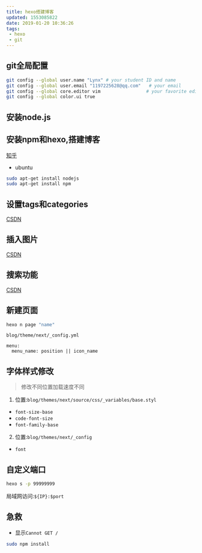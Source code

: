 ```yaml
---
title: hexo搭建博客
updated: 1553085822
date: 2019-01-20 10:36:26
tags:
 - hexo
 - git
---
```


## git全局配置
```bash
git config --global user.name "Lynx" # your student ID and name
git config --global user.email "1197225628@qq.com"   # your email
git config --global core.editor vim                 # your favorite editor
git config --global color.ui true
```

## 安装node.js

## 安装npm和hexo,搭建博客
[知乎](https://zhuanlan.zhihu.com/p/34654952)

 - ubuntu
```bash
sudo apt-get install nodejs
sudo apt-get install npm
```

## 设置tags和categories

[CSDN](https://blog.csdn.net/Winter_chen001/article/details/79719154)

## 插入图片

[CSDN](https://blog.csdn.net/Sugar_Rainbow/article/details/57415705)

## 搜索功能

[CSDN](https://blog.csdn.net/ganzhilin520/article/details/79047983)

## 新建页面

```bash
hexo n page "name"
```

`blog/theme/next/_config.yml`

```
menu:
  menu_name: position || icon_name
```

## 字体样式修改

> 修改不同位置加载速度不同

1. 位置:`blog/themes/next/source/css/_variables/base.styl`

 - `font-size-base`
 - `code-font-size`
 - `font-family-base`

2. 位置:`blog/themes/next/_config`

 - `font`

## 自定义端口

```bash
hexo s -p 99999999
```

局域网访问:`${IP}:$port`

## 急救

- 显示`Cannot GET /`

```bash
sudo npm install
```
